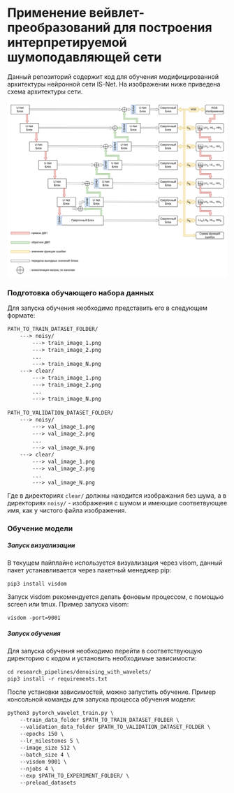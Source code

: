 # Применение вейвлет-преобразований для построения интерпретируемой шумоподавляющей сети

Данный репозиторий содержит код для обучения модифицированной архитектуры нейронной сети IS-Net.
На изображении ниже приведена схема архитектуры сети.

![alt text](materials/WT-ISNet.png "FD-Net")

### Подготовка обучающего набора данных
Для запуска обучения необходимо представить его в следующем формате:
```shell
PATH_TO_TRAIN_DATASET_FOLDER/
    ---> noisy/
        ---> train_image_1.png
        ---> train_image_2.png
        ...
        ---> train_image_N.png
    ---> clear/
        ---> train_image_1.png
        ---> train_image_2.png
        ...
        ---> train_image_N.png

PATH_TO_VALIDATION_DATASET_FOLDER/
    ---> noisy/
        ---> val_image_1.png
        ---> val_image_2.png
        ...
        ---> val_image_N.png
    ---> clear/
        ---> val_image_1.png
        ---> val_image_2.png
        ...
        ---> val_image_N.png
```
Где в директориях `clear/` должны находится изображания без шума, а в директориях `noisy/` - изображения с шумом и имеющие соответвующее имя, как у чистого файла изображения.

### Обучение модели
##### Запуск визуализации
В текущем пайплайне используется визуализация через visom, данный пакет устанавливается через пакетный менеджер pip:
```shell
pip3 install visdom
```

Запуск visdom рекомендуется делать фоновым процессом, с помощью screen или tmux.
Пример запуска visom:
```shell
visdom -port=9001
```

##### Запуск обучения
Для запуска обучения необходимо перейти в соответствующую директорию с кодом и установить необходимые зависимости:
```shell
cd research_pipelines/denoising_with_wavelets/
pip3 install -r requirements.txt
```
После установки зависимостей, можно запустить обучение. Пример консольной команды для запуска процесса обучения модели:
```shell
python3 pytorch_wavelet_train.py \
    --train_data_folder $PATH_TO_TRAIN_DATASET_FOLDER \
    --validation_data_folder $PATH_TO_VALIDATION_DATASET_FOLDER \
    --epochs 150 \
    --lr_milestones 5 \
    --image_size 512 \
    --batch_size 4 \
    --visdom 9001 \
    --njobs 4 \
    --exp $PATH_TO_EXPERIMENT_FOLDER/ \
    --preload_datasets
```